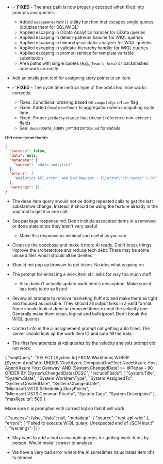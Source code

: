 - ✅ **FIXED** - The area path is now properly escaped when filled into prompts and queries:
  - Added `escapeAreaPath()` utility function that escapes single quotes (doubles them for SQL/WIQL)
  - Applied escaping in OData Analytics handler for OData queries
  - Applied escaping in detect-patterns handler for WIQL queries  
  - Applied escaping in hierarchy-validator analyzer for WIQL queries
  - Applied escaping in validate-hierarchy handler for WIQL queries
  - Applied escaping in prompt-service for template variable substitution
  - Area paths with single quotes (e.g., `Team's Area`) or backslashes now work correctly

- Add an intellegent tool for assigning story points to an item.

- ✅ **FIXED** - The cycle time metrics type of the odata tool now works correctly:
  - Fixed: Conditional ordering based on `computeCycleTime` flag
  - Fixed: Added `CompletedCount` to aggregation when computing cycle time
  - Fixed: Proper `$orderby` clause that doesn't reference non-existent fields
  - See: `docs/ODATA_QUERY_OPTIMIZATION.md` for details

~~Old error (now fixed):~~
```json
{
  "success": false,
  "data": null,
  "metadata": {
    "source": "odata-analytics"
  },
  "errors": [
    "Analytics API error: 400 Bad Request - {\"error\":{\"code\":\"0\",\"message\":\"VS403483: The query specified in the URI is not valid: $apply/groupby grouping expression 'AvgCycleTime' must evaluate to a property access value..\",\"innererror\":{\"message\":\"$apply/groupby grouping expression 'AvgCycleTime' must evaluate to a property access value.\",\"type\":\"Microsoft.OData.ODataException\",\"stacktrace\":\"\"}}}"
  ],
  "warnings": []
}
```

- The dead item query should not be doing repeated calls to get the last substantive change. Instead, it should be using the feature already in the wiql tool to get it in one call.

- See package response.md. Don't include assocated items in a removed or done state since they aren't very useful
    - Make this response as minimal and useful as you can

- Clean up the codebase and make it more AI ready. Don't break things. Improve the archetecture and reduce tech debt. There may be some unused files which should all be deleted

- Should not pop up browser to get token. No idea what is going on

- The prompt for enhacing a work item still asks for way too much stuff
    - Also doesn't actually update work item's description. Make sure it has tools to do so listed

- Review all prompts to remove marketing fluff etc and make them as tight and focused as possible. They should all output links in a valid format. None should look at done or removed items except the velocity one. Generally make them clean, logical and bulletproof. Don't break the WIQL queries.

- Context info in the ai assignement prompt not getting auto filled. The server should look up the work item ID and auto fill the data

- The first few attempts at kql queries by the velocity analysis prompt did not work:

{
  "wiqlQuery": "SELECT [System.Id] FROM WorkItems WHERE [System.AreaPath] UNDER 'One\\Azure Compute\\OneFleet Node\\Azure Host Agent\\Azure Host Gateway' AND [System.ChangedDate] >= @Today - 90 ORDER BY [System.ChangedDate] DESC",
  "includeFields": [
    "System.Title",
    "System.State",
    "System.WorkItemType",
    "System.AssignedTo",
    "System.CreatedDate",
    "System.ChangedDate",
    "Microsoft.VSTS.Scheduling.StoryPoints",
    "Microsoft.VSTS.Common.Priority",
    "System.Tags",
    "System.Description"
  ],
  "maxResults": 500
}

Make sure it is prompted with correct kql so that it will work. 

{
  "success": false,
  "data": null,
  "metadata": {
    "source": "rest-api-wiql"
  },
  "errors": [
    "Failed to execute WIQL query: Unexpected end of JSON input"
  ],
  "warnings": []
}

- May want to add a tool or example queries for getting work items by person. Would make it easier to analyze

- We have a very bad error where the AI sometimes halucinates item id's to remove